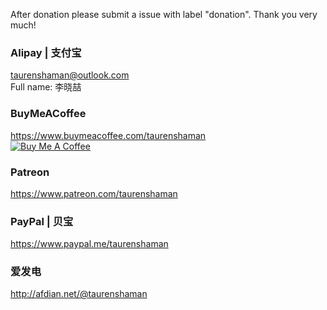 After donation please submit a issue with label "donation". Thank you very much!

### Alipay | 支付宝
taurenshaman@outlook.com  
Full name: 李晓喆

### BuyMeACoffee
https://www.buymeacoffee.com/taurenshaman  
[![Buy Me A Coffee](https://bmc-cdn.nyc3.digitaloceanspaces.com/BMC-button-images/custom_images/orange_img.png)](https://www.buymeacoffee.com/taurenshaman)

### Patreon
https://www.patreon.com/taurenshaman

### PayPal | 贝宝
https://www.paypal.me/taurenshaman

### 爱发电
http://afdian.net/@taurenshaman
